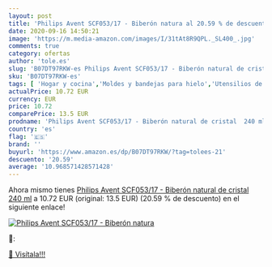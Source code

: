 ```yaml
---
layout: post
title: 'Philips Avent SCF053/17 - Biberón natura al 20.59 % de descuento'
date: 2020-09-16 14:50:21
image: 'https://m.media-amazon.com/images/I/31tAt8R9QPL._SL400_.jpg'
comments: true
category: ofertas
author: 'tole.es'
slug: 'B07DT97RKW-es Philips Avent SCF053/17 - Biberón natural de cristal 240 ml'
sku: 'B07DT97RKW-es'
tags: [ 'Hogar y cocina','Moldes y bandejas para hielo','Utensilios de bar','Utensilios de cocina','avent','biberón', ]
actualPrice: 10.72 EUR
currency: EUR
price: 10.72
comparePrice: 13.5 EUR
prodname: 'Philips Avent SCF053/17 - Biberón natural de cristal  240 ml'
country: 'es'
flag: '🇪🇸'
brand: ''
buyurl: 'https://www.amazon.es/dp/B07DT97RKW/?tag=tolees-21'
descuento: '20.59'
average: '10.968571428571428'
---
```


Ahora mismo tienes [Philips Avent SCF053/17 - Biberón natural de cristal  240 ml](https://www.amazon.es/dp/B07DT97RKW/?tag=tolees-21) a 10.72 EUR (original: 13.5 EUR) (20.59 %  de descuento) en el siguiente enlace!

[![Philips Avent SCF053/17 - Biberón natura](https://m.media-amazon.com/images/I/31tAt8R9QPL._SL400_.jpg)](https://www.amazon.es/dp/B07DT97RKW/?tag=tolees-21)

🔎:


[🛒 Visítala!!!](https://www.amazon.es/dp/B07DT97RKW/?tag=tolees-21)
